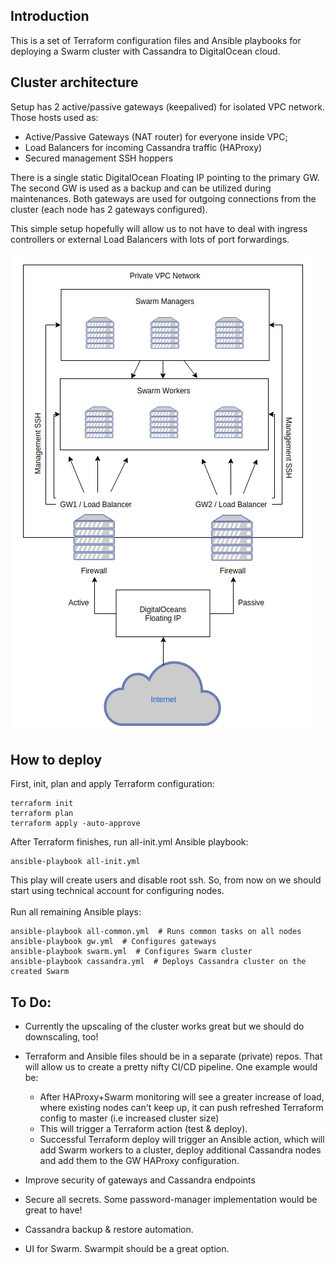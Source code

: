 ## Introduction

This is a set of Terraform configuration files and Ansible playbooks for deploying a Swarm cluster with Cassandra to DigitalOcean cloud.

## Cluster architecture

Setup has 2 active/passive gateways (keepalived) for isolated VPC network. Those hosts used as:
- Active/Passive Gateways (NAT router) for everyone inside VPC;
- Load Balancers for incoming Cassandra traffic (HAProxy)
- Secured management SSH hoppers

There is a single static DigitalOcean Floating IP pointing to the primary GW. The second GW is used as a backup and can be utilized during maintenances. Both gateways are used for outgoing connections from the cluster (each node has 2 gateways configured).

This simple setup hopefully will allow us to not have to deal with ingress controllers or external Load Balancers with lots of port forwardings.

![Swarm](../.github/images/swarm_arch1.png)


## How to deploy

First, init, plan and apply Terraform configuration:
~~~
terraform init
terraform plan
terraform apply -auto-approve
~~~

After Terraform finishes, run all-init.yml Ansible playbook:
~~~
ansible-playbook all-init.yml
~~~

This play will create users and disable root ssh. So, from now on we should start using technical account for configuring nodes. \
\
Run all remaining Ansible plays:
~~~
ansible-playbook all-common.yml  # Runs common tasks on all nodes
ansible-playbook gw.yml  # Configures gateways
ansible-playbook swarm.yml  # Configures Swarm cluster
ansible-playbook cassandra.yml  # Deploys Cassandra cluster on the created Swarm
~~~

## To Do:

* Currently the upscaling of the cluster works great but we should do downscaling, too!

* Terraform and Ansible files should be in a separate (private) repos. That will allow us to create a pretty nifty CI/CD pipeline. One example would be:
  - After HAProxy+Swarm monitoring will see a greater increase of load, where existing nodes can't keep up, it can push refreshed Terraform config to master (i.e increased cluster size)
  - This will trigger a Terraform action (test & deploy).
  - Successful Terraform deploy will trigger an Ansible action, which will add Swarm workers to a cluster, deploy additional Cassandra nodes and add them to the GW HAProxy configuration.

* Improve security of gateways and Cassandra endpoints

* Secure all secrets. Some password-manager implementation would be great to have!

* Cassandra backup & restore automation.

* UI for Swarm. Swarmpit should be a great option.
